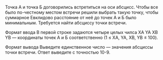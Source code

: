 Точка А и точка Б договорились встретиться на оси абсцисс. Чтобы все было по-честному местом встречи решили выбрать такую точку, чтобы суммарное Евклидово расстояние от неё до точек А и Б было минимальным. Требуется найти абсциссу точки встречи.

Формат ввода
В первой строке задаются четыре целых чилса XA YA XB YB — координаты точек А и Б соответственно (1 ≤ XA, YA, XB, YB ≤ 100).

Формат вывода
Выведите единственное число — значения абсциссы точки встречи. Ответ выведите с точностью 10-9.


